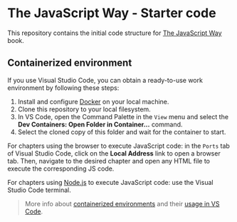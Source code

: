 # The JavaScript Way - Starter code

This repository contains the initial code structure for [The JavaScript Way](https://thejsway.net) book.

## Containerized environment

If you use Visual Studio Code, you can obtain a ready-to-use work environment by following these steps:

1. Install and configure [Docker](https://www.docker.com/) on your local machine.
1. Clone this repository to your local filesystem.
1. In VS Code, open the Command Palette in the `View` menu and select the **Dev Containers: Open Folder in Container...** command.
1. Select the cloned copy of this folder and wait for the container to start.

For chapters using the browser to execute JavaScript code: in the `Ports` tab of Visual Studio Code, click on the **Local Address** link to open a browser tab. Then, navigate to the desired chapter and open any HTML file to execute the corresponding JS code.

For chapters using [Node.js](https://nodejs.org) to execute JavaScript code: use the Visual Studio Code terminal.

> More info about [containerized environments](https://code.visualstudio.com/docs/devcontainers/containers) and their [usage in VS Code](https://github.com/microsoft/vscode-remote-try-node).
